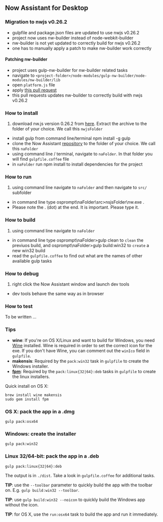 ## Now Assistant for Desktop

### Migration to nwjs v0.26.2
- gulpfile and package.json files are updated to use nwjs v0.26.2
- project now uses nw-builder instead of node-webkit-builder
- nw-builder is not yet updated to correctly build for nwjs v0.26.2
- one has to manually apply a patch to make nw-builder work correctly

#### Patching nw-builder
- project uses gulp-nw-builder for nw-builder related tasks
- navigate to `<project-folder>/node-modules/gulp-nw-builder/node-modules/nw-builder/lib`
- open `platform.js` file
- apply [this pull request](https://github.com/nwjs/nw-builder/pull/301/files)
- this pull requests updates nw-builder to correctly build with nwjs v0.26.2

### How to install

1. download nw.js version 0.26.2 from [here](http://dl.nwjs.io/v0.26.2/nwjs-v0.26.2-win-ia32.zip). Extract the archive to the folder of your choice. We call this `nwjsFolder`
* install gulp from command line/terminal
      npm install -g gulp
* clone the Now Assistant [repository](https://github.com/IntranetFactory/nwjsAppTest) to the folder of your choice. We call this `naFolder`
* using command line / terminal, navigate to `naFolder`. In that folder you will find `gulpfile.coffee` file
* in `naFolder` run
      npm install
to install dependencies for the project

### How to run
1. using command line navigate to `naFolder` and then navigate to `src/` subfolder
* in command line type
      osprompt\naFolder\src>nsjsFolder\nw.exe .
* Please note the . (dot) at the end. It is important. Please type it.

### How to build
1. using command line navigate to `naFolder`
* in command line type
      osprompt\naFolder>gulp clean
to `clean` the previuos build, and
      osprompt\naFolder>gulp build:win32
to `create` a new win32 build
* read the `gulpfile.coffee` to find out what are the names of other available gulp tasks

### How to debug
1. right click the Now Assistant window and launch dev tools
* dev tools behave the same way as in browser

### How to test
To be written ...

### Tips
* **wine**: If you're on OS X/Linux and want to build for Windows, you need [Wine](http://winehq.org/) installed. Wine is required in order
to set the correct icon for the exe. If you don't have Wine, you can comment out the `winIco` field in `gulpfile`.
* **makensis**: Required by the `pack:win32` task in `gulpfile` to create the Windows installer.
* [**fpm**](https://github.com/jordansissel/fpm): Required by the `pack:linux{32|64}:deb` tasks in `gulpfile` to create the linux installers.

Quick install on OS X:

    brew install wine makensis
    sudo gem install fpm

### OS X: pack the app in a .dmg

    gulp pack:osx64

### Windows: create the installer

    gulp pack:win32

### Linux 32/64-bit: pack the app in a .deb

    gulp pack:linux{32|64}:deb

The output is in `./dist`. Take a look in `gulpfile.coffee` for additional tasks.

**TIP**: use the `--toolbar` parameter to quickly build the app with the toolbar on. E.g. `gulp build:win32 --toolbar`.

**TIP**: use `gulp build:win32 --noicon` to quickly build the Windows app without the icon.

**TIP**: for OS X, use the `run:osx64` task to build the app and run it immediately.
